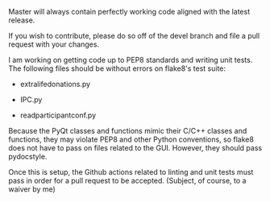 Master will always contain perfectly working code aligned with the latest release.

If you wish to contribute, please do so off of the devel branch and file a pull request with your changes.

I am working on getting code up to PEP8 standards and writing unit tests. The following files should be without errors on flake8's test suite:

- extralifedonations.py

- IPC.py

- readparticipantconf.py

Because the PyQt classes and functions mimic their C/C++ classes and functions, they may violate PEP8 and other Python conventions, so flake8 does not have to pass on files related to the GUI. However, they should pass pydocstyle.

Once this is setup, the Github actions related to linting and unit tests must pass in order for a pull request to be accepted. (Subject, of course, to a waiver by me)
